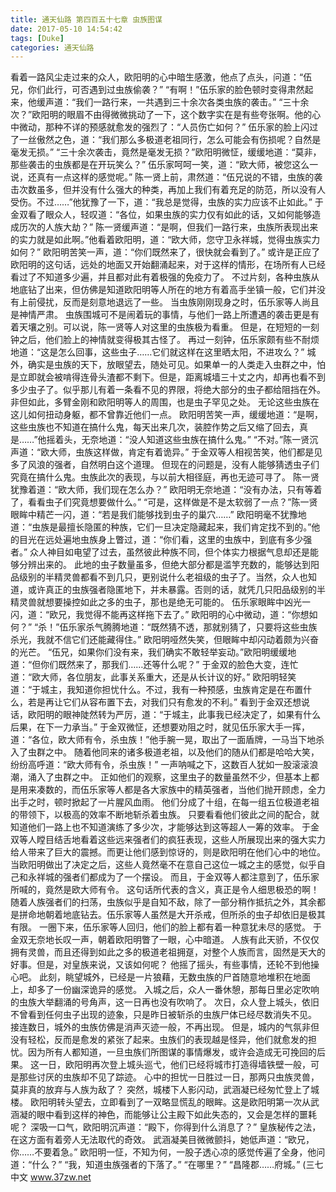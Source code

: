 ```yaml
---
title: 通天仙路 第四百五十七章 虫族图谋
date: 2017-05-10 14:54:42
tags: [Duke]
categories: 通天仙路
---
```


看着一路风尘走过来的众人，欧阳明的心中暗生感激，他点了点头，问道：“伍兄，你们此行，可否遇到过虫族偷袭？”
“有啊！”伍乐家的脸色顿时变得肃然起来，他缓声道：“我们一路行来，一共遇到三十余次各类虫族的袭击。”
“三十余次？”欧阳明的眼眉不由得微微挑动了一下，这个数字实在是有些夸张啊。他的心中微动，那种不详的预感就愈发的强烈了：“人员伤亡如何？”
伍乐家的脸上闪过了一丝傲然之色，道：“我们那么多极道老祖同行，怎么可能会有伤损呢？自然是毫发无损。”
“三十余次袭击，竟然是毫发无损？”欧阳明微怔，缓缓地道：“莫非，那些袭击的虫族都是在开玩笑么？”
伍乐家呵呵一笑，道：“欧大师，被您这么一说，还真有一点这样的感觉呢。”
陈一贤上前，肃然道：“伍兄说的不错，虫族的袭击次数虽多，但并没有什么强大的种类，再加上我们有着充足的防范，所以没有人受伤。不过……”他犹豫了一下，道：“我总是觉得，虫族的实力应该不止如此。”
于金双看了眼众人，轻叹道：“各位，如果虫族的实力仅有如此的话，又如何能够造成历次的人族大劫？”
陈一贤缓声道：“是啊，但我们一路行来，虫族所表现出来的实力就是如此啊。”他看着欧阳明，道：“欧大师，您守卫永祥城，觉得虫族实力如何？”
欧阳明苦笑一声，道：“你们既然来了，很快就会看到了。”
或许是正应了欧阳明的这句话，远处的地面又开始翻涌起来，对于这样的情形，在场所有人已经看过了不知道多少遍，并且都对此有着极强的免疫力了。
不过片刻，各种虫族从地底钻了出来，但仿佛是知道欧阳明等人所在的地方有着高手坐镇一般，它们并没有上前侵扰，反而是刻意地退远了一些。
当虫族刚刚现身之时，伍乐家等人尚且是神情严肃。
虫族围城可不是闹着玩的事情，与他们一路上所遭遇的袭击更是有着天壤之别。可以说，陈一贤等人对这里的虫族极为看重。
但是，在短短的一刻钟之后，他们脸上的神情就变得极其古怪了。
再过一刻钟，伍乐家颇有些不耐烦地道：“这是怎么回事，这些虫子……它们就这样在这里晒太阳，不进攻么？”
城外，确实是虫族的天下，放眼望去，随处可见。如果单一的人类走入虫群之中，怕是立即就会被啃得连骨头渣都不剩下。但是，距离城墙三十丈之内，却再也看不到多少虫子了。似乎那儿有着一条看不见的界限，将绝大部分的虫子都给阻挡在外。
非但如此，多臂金刚和欧阳明等人的周围，也是虫子罕见之处。
无论这些虫族在这儿如何扭动身躯，都不曾靠近他们一点。
欧阳明苦笑一声，缓缓地道：“是啊，这些虫族也不知道在搞什么鬼，每天出来几次，装腔作势之后又缩了回去，真是……”他摇着头，无奈地道：“没人知道这些虫族在搞什么鬼。”
“不对。”陈一贤沉声道：“欧大师，虫族这样做，肯定有着诡异。”
于金双等人相视苦笑，他们都是见多了风浪的强者，自然明白这个道理。
但现在的问题是，没有人能够猜透虫子们究竟在搞什么鬼。虫族此次的表现，与以前大相径庭，再也无迹可寻了。
陈一贤犹豫着道：“欧大师，我们现在怎么办？”
欧阳明无奈地道：“没有办法，只有等着了，看看虫子们究竟想要做什么。”
“可是，这样做是不是太软弱了一点？”陈一贤眼眸中精芒一闪，道：“若是我们能够找到虫子的巢穴……”
欧阳明毫不犹豫地道：“虫族是最擅长隐匿的种族，它们一旦决定隐藏起来，我们肯定找不到的。”他的目光在远处遍地虫族身上瞥过，道：“你们看，这里的虫族中，到底有多少强者。”
众人神目如电望了过去，虽然彼此种族不同，但个体实力根据气息却还是能够分辨出来的。
此地的虫子数量虽多，但绝大部分都是滥竽充数的，能够达到阳品级别的半精灵兽都看不到几只，更别说什么老祖级的虫子了。当然，众人也知道，或许真正的虫族强者隐匿地下，并未暴露。否则的话，就凭几只阳品级别的半精灵兽就想要操控如此之多的虫子，那也是绝无可能的。
伍乐家眼眸中凶光一闪，道：“欧兄，我觉得不能再这样拖下去了。”
欧阳明的心中微动，道：“你想如何？”
“杀！”伍乐家杀气腾腾地道：“既然猜不透，那就别猜了，只要将这些虫族杀光，我就不信它们还能藏得住。”
欧阳明哑然失笑，但眼眸中却闪动着颇为兴奋的光芒。
“伍兄，如果你们没有来，我们确实不敢轻举妄动。”欧阳明缓缓地道：“但你们既然来了，那我们……还等什么呢？”
于金双的脸色大变，连忙道：“欧大师，各位朋友，此事关系重大，还是从长计议的好。”
欧阳明轻笑道：“于城主，我知道你担忧什么。不过，我有一种预感，虫族肯定是在布置什么，若是再让它们从容布置下去，对我们只有愈发的不利。”
看到于金双还想说话，欧阳明的眼神陡然转为严厉，道：“于城主，此事我已经决定了，如果有什么后果，在下一力承当。”
于金双微怔，还想要劝阻之时，就见伍乐家大手一挥，道：“各位，欧大师有令，杀虫族！”他手腕一晃，取出了一面盾牌，一马当下地杀入了虫群之中。
随着他同来的诸多极道老祖，以及他们的随从们都是哈哈大笑，纷纷高呼道：“欧大师有令，杀虫族！”
一声呐喊之下，这数百人犹如一股滚滚浪潮，涌入了虫群之中。
正如他们的观察，这里虫子的数量虽然不少，但基本上都是用来凑数的，而伍乐家等人都是各大家族中的精英强者，当他们抛开顾虑，全力出手之时，顿时掀起了一片腥风血雨。
他们分成了十组，在每一组五位极道老祖的带领下，以极高的效率不断地斩杀着虫族。
只要看看他们彼此之间的配合，就知道他们一路上也不知道演练了多少次，才能够达到这等超人一筹的效率。
于金双等人瞠目结舌地看着这些远来强者们的疯狂表现，这些人所展现出来的强大实力给人带来了巨大的震撼。而更让他们感到惊讶的，则是欧阳明在他们心中的地位。
当欧阳明做出了决定之后，这些人竟然毫不在意自己这位一城之主的感觉，似乎自己和永祥城的强者们都成为了一个摆设。
而且，于金双等人都注意到了，伍乐家所喊的，竟然是欧大师有令。
这句话所代表的含义，真正是令人细思极恐的啊！
随着人族强者们的扫荡，虫族似乎是自知不敌，除了一部分稍作抵抗之外，其余都是拼命地朝着地底钻去。伍乐家等人虽然是大开杀戒，但所杀的虫子却依旧是极其有限。
一圈下来，伍乐家等人回归，他们的脸上都有着一种意犹未尽的感觉。
于金双无奈地长叹一声，朝着欧阳明瞥了一眼，心中暗道。
人族有此天骄，不仅仅拥有灵兽，而且还得到如此之多的极道老祖拥趸，对整个人族而言，固然是天大的好事。但是，对皇族来说，又该如何呢？
他摇了摇头，有些事情，还轮不到他操心吧。
此刻，眺望城外，已经是一片狼藉，无数虫族的尸首随意地堆积在地面上，却多了一份幽深诡异的感觉。
入城之后，众人一番休憩，那每日里必定吹响的虫族大举翻涌的号角声，这一日再也没有吹响了。
次日，众人登上城头，依旧不曾看到任何虫子出现的迹象，只是昨日被斩杀的虫族尸体已经尽数消失不见。
接连数日，城外的虫族仿佛是消声灭迹一般，不再出现。
但是，城内的气氛非但没有轻松，反而是愈发的紧张了起来。虫族们的表现越是怪异，他们就愈发的担忧。因为所有人都知道，一旦虫族们所图谋的事情爆发，或许会造成无可挽回的后果。
这一日，欧阳明再次登上城头巡弋，他们已经将城市打造得墙铁壁一般，可是那些讨厌的虫族却不见了踪迹。
心中的担忧一日胜过一日，那两只虫族灵兽，莫非真的放弃与人族为敌了？
突然，城楼下人影闪动，武涵凝已经匆忙登上了城楼。
欧阳明转头望去，立即看到了一双略显慌乱的眼眸。这是欧阳明第一次从武涵凝的眼中看到这样的神色，而能够让公主殿下如此失态的，又会是怎样的噩耗呢？
深吸一口气，欧阳明沉声道：“殿下，你得到什么消息了？”
皇族秘传之法，在这方面有着旁人无法取代的奇效。
武涵凝美目微微颤抖，她低声道：“欧兄，你……不要着急。”
欧阳明一怔，不知为何，一股子透心凉的感觉传遍了全身，他问道：“什么？”
“我，知道虫族强者的下落了。”
“在哪里？”
“昌隆郡……府城。”
(三七中文 www.37zw.net